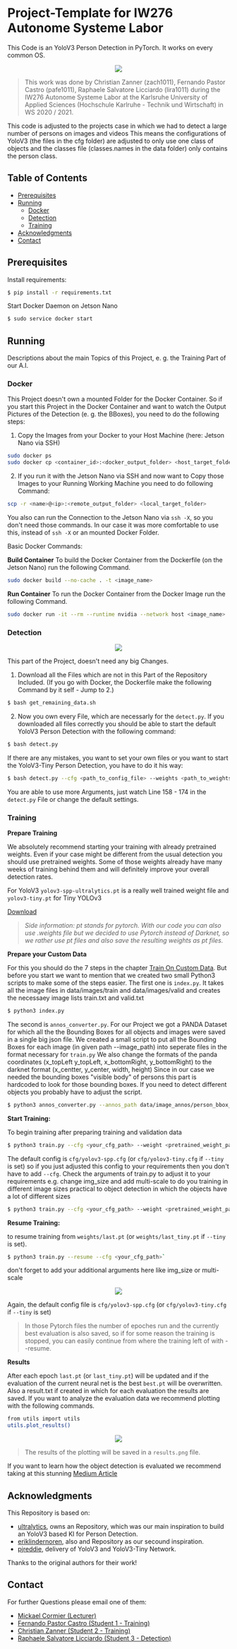 # Project-Template for IW276 Autonome Systeme Labor

This Code is an YoloV3 Person Detection in PyTorch. It works on every common OS.

<p align="center">
  <img src="data/demo_images/image_2.jpg"/>
</p>

> This work was done by Christian Zanner (zach1011), Fernando Pastor Castro (pafe1011), Raphaele Salvatore Licciardo (lira1011) during the IW276 Autonome Systeme Labor at the Karlsruhe University of Applied Sciences (Hochschule Karlruhe - Technik und Wirtschaft) in WS 2020 / 2021. 

This code is adjusted to the projects case in which we had to detect a large number of persons on images and videos
This means the configurations of YoloV3 (the files in the cfg folder) are adjusted to only use one class of objects
and the classes file (classes.names in the data folder) only contains the person class.

## Table of Contents

* [Prerequisites](#prerequisites)
* [Running](#running)
  * [Docker](#docker)
  * [Detection](#detection)
  * [Training](#training)
* [Acknowledgments](#acknowledgments)
* [Contact](#contact)

## Prerequisites
Install requirements:
```bash 
$ pip install -r requirements.txt
```
Start Docker Daemon on Jetson Nano
```bash
$ sudo service docker start
```

## Running

Descriptions about the main Topics of this Project, e. g. the Training Part of our A.I.

### Docker 

This Project doesn't own a mounted Folder for the Docker Container. So if you start this Project in the Docker Container and want to watch the Output Pictures of the Detection (e. g. the BBoxes), you need to do the following steps:
1. Copy the Images from your Docker to your Host Machine (here: Jetson Nano via SSH)
```bash
sudo docker ps
sudo docker cp <container_id>:<docker_output_folder> <host_target_folder>
```
2. If you run it with the Jetson Nano via SSH and now want to Copy those Images to your Running Working Machine you need to do following Command:
```bash
scp -r <name>@<ip>:<remote_output_folder> <local_target_folder>
```

You also can run the Connection to the Jetson Nano via `ssh -X`, so you don't need those commands. In our case it was more comfortable to use this, instead of `ssh -X` or an mounted Docker Folder.

Basic Docker Commands:

**Build Container** To build the Docker Container from the Dockerfile (on the Jetson Nano) run the following Command.
```bash
sudo docker build --no-cache . -t <image_name>
```

**Run Container** To run the Docker Container from the Docker Image run the following Command.
```bash
sudo docker run -it --rm --runtime nvidia --network host <image_name>
```

### Detection

<p align="center">
  <img src="data/demo_images/image_1.jpg"/>
</p>

This part of the Project, doesn't need any big Changes. 

1. Download all the Files which are not in this Part of the Repository Included. (If you go with Docker, the Dockerfile make the following Command by it self - Jump to 2.)
```bash
$ bash get_remaining_data.sh
```

2. Now you own every File, which are necessarly for the `detect.py`. If you downloaded all files correctly you should be able to start the default YoloV3 Person Detection with the following command:
```bash
$ bash detect.py 
```
If there are any mistakes, you want to set your own files or you want to start the YoloV3-Tiny Person Detection, you have to do it his way:
```bash
$ bash detect.py --cfg <path_to_config_file> --weights <path_to_weights_file> --names <path_to_names_file> --source <path_to_image_folder> --output <path_to_output_folder>
```
You are able to use more Arguments, just watch Line 158 - 174 in the `detect.py` File or change the default settings.

### Training

**Prepare Training**

We absolutely recommend starting your training with already pretrained weights. Even if your case might be different from the usual detection you should use pretrained weights.
Some of those weights already have many weeks of training behind them and will definitely improve your overall detection rates.

For YoloV3 `yolov3-spp-ultralytics.pt` is a really well trained weight file and `yolov3-tiny.pt` for Tiny YOLOv3

 [Download](https://drive.google.com/open?id=1LezFG5g3BCW6iYaV89B2i64cqEUZD7e0)

> *Side information: pt stands for pytorch. With our code you can also use .weights file but we decided to use Pytorch instead of Darknet, so we rather use pt files and also save the resulting weights as pt files.*

**Prepare your Custom Data** 

For this you should do the 7 steps in the chapter [Train On Custom Data](https://github.com/ultralytics/yolov3/wiki/Train-Custom-Data). 
But before you start we want to mention that we created two small Python3 scripts to make some of the steps easier. 
The first one is `index.py`. It takes all the image files in data/images/train and data/images/valid and creates the necessaey image lists train.txt and valid.txt

```bash
$ python3 index.py
```

The second is `annos_converter.py`. For our Project we got a PANDA Dataset for which all the the Bounding Boxes for all objects and images were saved in a single big json file.
We created a small script to put all the Bounding Boxes for each image (in given path --image_path) into seperate files in the format necessary for `train.py`
We also change the formats of the panda coordinates (x_topLeft y_topLeft, x_bottomRight, y_bottomRight) to the darknet format (x_centter, y_center, width, height)
Since in our case we needed the bounding boxes "visible body" of persons this part is hardcoded to look for those bounding boxes. 
If you need to detect different objects you probably have to adjust the script.

```bash
$ python3 annos_converter.py --annos_path data/image_annos/person_bbox_valid.json --images_path data/images/image_valid/*.jpg
```


**Start Training:** 

To begin training after preparing training and validation data

```bash
$ python3 train.py --cfg <your_cfg_path> --weight <pretrained_weight_path>
```

The default config is `cfg/yolov3-spp.cfg` (or `cfg/yolov3-tiny.cfg` if `--tiny` is set) so if you just adjusted this config to your requirements then you don't have to add `--cfg`.
Check the arguments of train.py to adjust it to your requirements
e.g. change img_size and add multi-scale to do you training in different image sizes practical to object detection in which the objects have a lot of different sizes

```bash
$ python3 train.py --cfg <your_cfg_path> --weight <pretrained_weight_path> --img_size [320, 1280, 640] --multi-scale
```

**Resume Training:** 

to resume training from `weights/last.pt` (or `weights/last_tiny.pt` if `--tiny` is set).
```bash
$ python3 train.py --resume --cfg <your_cfg_path>`
```
don't forget to add your additional arguments here like img_size or multi-scale

<p align="center">
  <img src="data/demo_images/train.jpg"/>
</p>

Again, the default config file is `cfg/yolov3-spp.cfg` (or `cfg/yolov3-tiny.cfg` if `--tiny` is set)

>In those Pytorch files the number of epoches run and the currently best evaluation is also saved, so if for some reason the training is stopped, 
you can easily continue from where the training left of with --resume. 

**Results** 

After each epoch `last.pt` (or `last_tiny.pt`) will be updated and if the evaluation of the current neural net is the best `best.pt` will be overwritten.
Also a result.txt if created in whích for each evaluation the results are saved. If you want to analyze the evaluation data we recommend plotting with the following commands.

```bash
from utils import utils
utils.plot_results()
```

<p align="center">
  <img src="data/demo_images/plot.jpg"/>
</p>

> The results of the plotting will be saved in a `results.png` file.

If you want to learn how the object detection is evaluated we recommend taking at this stunning [Medium Article](https://medium.com/analytics-vidhya/understanding-the-map-mean-average-precision-evaluation-metric-for-object-detection-432f5cca53b7)

## Acknowledgments

This Repository is based on:
  - [ultralytics](https://github.com/ultralytics/yolov3), owns an Repository, which was our main inspiration to build an YoloV3 based KI for Person Detection.
  - [eriklindernoren](https://github.com/eriklindernoren/PyTorch-YOLOv3), also and Repository as our secound inspiration.
  - [pjreddie](https://pjreddie.com/darknet/yolo/), delivery of YoloV3 and YoloV3-Tiny Network.
 
Thanks to the original authors for their work!

## Contact
For further Questions please email one of them:
* <a href="mailto:frimickael.cormier@iosb.fraunhofer.de">Mickael Cormier (Lecturer)</a>
* <a href="mailto:pafe1011@hs-karlsruhe.de">Fernando Pastor Castro (Student 1 - Training)</a>
* <a href="mailto:zach1011@hs-karlsruhe.de">Christian Zanner (Student 2 - Training)</a>
* <a href="mailto:lira1011@hs-karlsruhe.de">Raphaele Salvatore Licciardo (Student 3 - Detection)</a>





